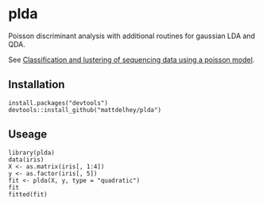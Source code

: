 plda
====

Poisson discriminant analysis with additional routines for gaussian LDA and QDA.

See [Classification and lustering of sequencing data using a poisson model](http://arxiv.org/pdf/1202.6201.pdf).

## Installation

```{r}
install.packages("devtools")
devtools::install_github("mattdelhey/plda")
```

## Useage

```{r}
library(plda)
data(iris)
X <- as.matrix(iris[, 1:4])
y <- as.factor(iris[, 5])
fit <- plda(X, y, type = "quadratic")
fit
fitted(fit)
```



